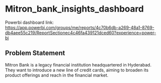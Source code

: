 # Mitron_bank_insights_dashboard

Powerbi dashboard link: https://app.powerbi.com/groups/me/reports/4c70b6db-a269-48a1-8769-db4aee55c219/ReportSectionec4c46fa439121dced60?experience=power-bi
## Problem Statement
Mitron Bank is a legacy financial institution headquartered in Hyderabad. They
want to introduce a new line of credit cards, aiming to broaden its product
offerings and reach in the financial market.
